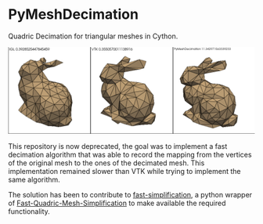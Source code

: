 # PyMeshDecimation

Quadric Decimation for triangular meshes in Cython.

![alt text](pmd_comparison.png)

This repository is now deprecated, the goal was to implement a fast decimation algorithm
that was able to record the mapping from the vertices of the original mesh to the ones of
the decimated mesh. This implementation remained slower than VTK while trying to implement
the same algorithm.

The solution has been to contribute to [fast-simplification](https://github.com/pyvista/fast-simplification), a python wrapper of [Fast-Quadric-Mesh-Simplification](https://github.com/sp4cerat/Fast-Quadric-Mesh-Simplification) to make available the required functionality.
